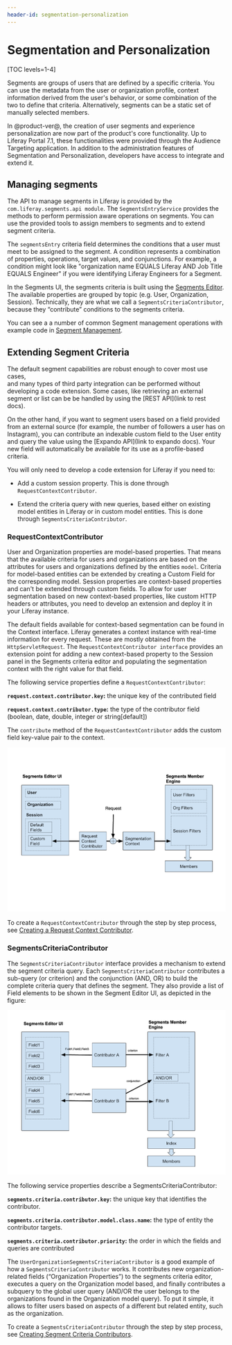 ```yaml
---
header-id: segmentation-personalization
---
```


# Segmentation and Personalization

[TOC levels=1-4]

Segments are groups of users that are defined by a specific criteria. You can 
use the metadata from the user or organization profile, context information 
derived from the user's behavior, or some combination of the two to define that 
criteria. Alternatively, segments can be a static set of manually selected 
members. 

In @product-ver@, the creation of user segments and experience personalization are now part of the product's core 
functionality. Up to Liferay Portal 7.1, these functionalities were provided 
through the Audience Targeting application. In addition to the administration 
features of Segmentation and Personalization, developers have access to 
integrate and extend it.

## Managing segments

The API to manage segments in Liferay is provided by the 
`com.liferay.segments.api module`. The `SegmentsEntryService` provides the 
methods to perform permission aware operations on segments.  You can use the provided tools to assign members to segments and to extend segment criteria.

The `segmentsEntry` criteria field determines the conditions that a user must meet to be assigned to the segment. A condition represents a combination of properties, operations, target values, and conjunctions. For example, a condition might look like "organization name EQUALS Liferay AND Job Title  EQUALS Engineer" if you were identifying Liferay Engineers for a Segment.

In the Segments UI, the segments criteria is built using the [Segments Editor](/docs/7-2/user/-/knowledge_base/user/the-segment-editor). The available properties are grouped by topic (e.g. User, Organization, Session). Technically, they are what we call a `SegmentsCriteriaContributor`, because they “contribute” conditions to the segments criteria. 

You can see a a number of common Segment management operations with example 
code in [Segment Management](/docs/7-2/frameworks/-/knowledge_base/frameworks/segment-management).

## Extending Segment Criteria

The default segment capabilities are robust enough to cover most use cases,  
and many types of third party integration can be performed without developing a 
code extension. Some cases, like retrieving an external segment or list can be 
be handled by using the [REST API](link to rest docs).  

On the other hand, if you want to segment users based on a field provided from 
an external source (for example, the number of followers a user has on 
Instagram), you can contribute an indexable custom field to the User entity and 
query the value using the [Expando API](link to expando docs). Your new field will automatically be available for its use as a profile-based criteria.

You will only need to develop a code extension for Liferay if you need to: 
 
*  Add a custom session property. This is done through
    `RequestContextContributor`.

*  Extend the criteria query with new queries, based either on existing model 
    entities in Liferay or in custom model entities. This is done through 
    `SegmentsCriteriaContributor`.

### RequestContextContributor

User and Organization properties are model-based properties. That means that 
the available criteria for users and organizations are based on the attributes 
for users and organizations defined by the entities `model`. Criteria for 
model-based entities can be extended by creating a Custom Field for the 
corresponding model. Session properties are context-based properties and can't 
be extended through custom fields. To allow for user segmentation based on new 
context-based properties, like custom HTTP headers or attributes, you need to 
develop an extension and deploy it in your Liferay instance.

The default fields available for context-based segmentation can be found in the 
Context interface. Liferay generates a context instance with 
real-time information for every request. These are mostly obtained from the 
`HttpServletRequest`. The `RequestContextContributor interface`
provides an extension point for adding a new context-based property to the 
Session panel in the Segments criteria editor and populating the segmentation 
context with the right value for that field.

The following service properties define a `RequestContextContributor`:

**`request.context.contributor.key`:** the unique key of the contributed field

**`request.context.contributor.type`:** the type of the contributor field (boolean, date, double, integer or string[default])

The `contribute` method of the `RequestContextContributor` adds the custom field key-value pair to the context. 

![Figure 1: `RequestContextContributor` service properties.](../../images/request-context-contributor.png)

To create a `RequestContextContributor` through the step by step process, see [Creating a Request Context Contributor](/docs/7-2/frameworks/-/knowledge_base/frameworks/request-context-contributor).

### SegmentsCriteriaContributor

The `SegmentsCriteriaContributor` interface provides a mechanism 
to extend the segment criteria query. Each `SegmentsCriteriaContributor` 
contributes a sub-query (or criterion) and the conjunction (AND, OR) to build 
the complete criteria query that defines the segment. They also provide a list 
of Field elements to be shown in the Segment Editor UI, as depicted in the 
figure:

![Figure 2: `SegmentsCriteriaContributor` service properties.](../../images/segment-field-contributor.png)

The following service properties describe a SegmentsCriteriaContributor:

**`segments.criteria.contributor.key`:** the unique key that identifies the 
contributor.  

**`segments.criteria.contributor.model.class.name`:** the type of entity the 
contributor targets.

**`segments.criteria.contributor.priority`:** the order in which the fields and 
queries are contributed

The `UserOrganizationSegmentsCriteriaContributor` is a good 
example of how a `SegmentsCriteriaContributor` works. It contributes new 
organization-related fields (“Organization Properties”) to the segments 
criteria editor, executes a query on the Organization model based, and finally 
contributes a subquery to the global user query (AND/OR the user belongs to the 
organizations found in the Organization model query). To put it simple, it 
allows to filter users based on aspects of a different but related entity, such 
as the organization.

To create a `SegmentsCriteriaContributor` through the step by step process, see [Creating Segment Criteria Contributors](/docs/7-2/frameworks/-/knowledge_base/frameworks/segment-criteria-contributors).
